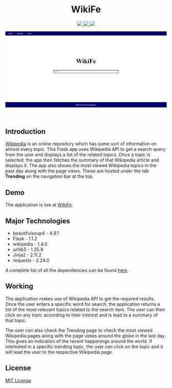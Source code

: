 <h1 align="center"> 
  WikiFe
  </h1>

<p align="center">
  <a href="https://www.python.org">
    <img src="https://img.shields.io/badge/MADE%20WITH%20-Python-blueviolet" height="20">
  </a>
  <a href="LICENSE">
    <img src="https://img.shields.io/badge/License-MIT-brightgreen.svg" height="20">
  </a>
  <a href="https://wikife.herokuapp.com/">
    <img src="https://img.shields.io/badge/Website-Up-success" height="20">
  </a>
</p>

<p align="center">
  <img src = "Assets/WikiFe - Home.png">
  </p>
  
<br>  
<h2>Introduction</h2>
<p> <a href="https://www.wikipedia.org/">Wikipedia</a> is an online repository which has some sort of information on almost every topic. This Flask app uses Wikipedia API to get a search query from the user and displays a list of the related topics. Once a topic is selected, the app then fetches the summary of that Wikipedia article and displays it.
The app also shows the most viewed Wikipedia topics in the past day along with the page views. These are hosted under the tab <b>Trending</b> on the navigation bar at the top.</p>

<h2>Demo</h2>
<p> The application is live at <a href="https://wikife.herokuapp.com/" target="_blank">WikiFe</a>.</p>

<h2>Major Technologies</h2>
<ul type="disc">
  <li>beautifulsoup4 - 4.9.1</li>
  <li>Flask - 1.1.2</li>
  <li>wikipedia - 1.4.0</li>
  <li>urllib3 - 1.25.9</li>
  <li>Jinja2 - 2.11.2</li>
  <li>requests - 2.24.0</li>
</ul>
<p> A complete list of all the dependencies can be found <a href="requirements.txt"> here</a>.</p>

<h2>Working</h2>
<p> The application makes use of Wikipedia API to get the required results. Once the user enters a specific word for search, the application returns a list of the most relevant topics related to the search item. The user can then click on any topic according to their interest and is lead to a summary of that topic.</p>
<p> The user can also check the Trending page to check the most viewed Wikipedia pages along with the page views around the globe in the last day. This gives an indication of the recent happenings around the world. If interested in a specific trending topic, the user can click on the topic and it will lead the user to the respective Wikipedia page.</p>

<h2>License</h2>
<a href="LICENSE">MIT License</a>



